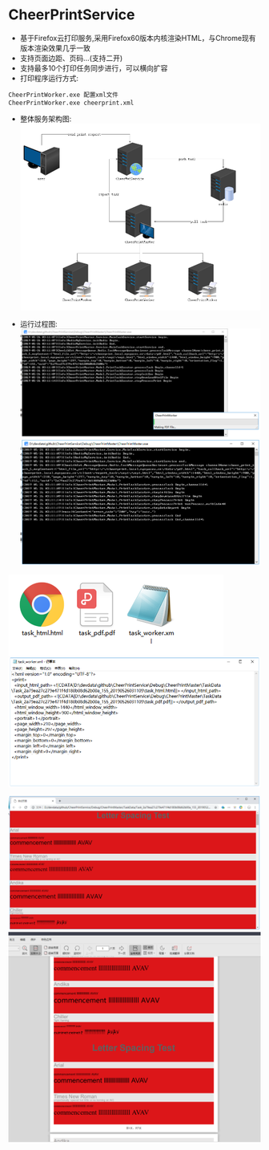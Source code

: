 # CheerPrintService
- 基于Firefox云打印服务,采用Firefox60版本内核渲染HTML，与Chrome现有版本渲染效果几乎一致
- 支持页面边距、页码...(支持二开)
- 支持最多10个打印任务同步进行，可以横向扩容
- 打印程序运行方式:
```
CheerPrintWorker.exe 配置xml文件
CheerPrintWorker.exe cheerprint.xml
```
- 整体服务架构图:
![image](https://github.com/chwjbn/CheerPrintService/blob/master/arc.png)

- 运行过程图:
![image](https://github.com/chwjbn/CheerPrintService/blob/master/Exp/10.png)
![image](https://github.com/chwjbn/CheerPrintService/blob/master/Exp/11.png)

![image](https://github.com/chwjbn/CheerPrintService/blob/master/Exp/30.png)
![image](https://github.com/chwjbn/CheerPrintService/blob/master/Exp/31.png)

![image](https://github.com/chwjbn/CheerPrintService/blob/master/Exp/40.png)
![image](https://github.com/chwjbn/CheerPrintService/blob/master/Exp/41.png)
